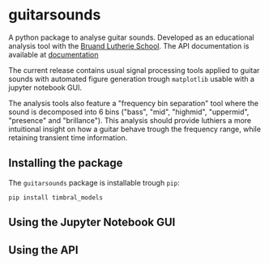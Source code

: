 # guitarsounds

A python package to analyse guitar sounds. Developed as an educational analysis tool with the [Bruand Lutherie School](https://bruand.com/). 
The API documentation is available at [documentation](guitarsounds.readthedocs.io)

The current release contains usual signal processing tools applied to guitar sounds with automated figure generation trough `matplotlib` usable with a jupyter notebook GUI.

The analysis tools also feature a "frequency bin separation" tool where the sound is decomposed into 6 bins ("bass", "mid", "highmid", "uppermid", "presence" and "brillance"). This analysis should provide luthiers a more intuitional insight on how a guitar behave trough the frequency range, while retaining transient time information. 

## Installing the package

The `guitarsounds` package is installable trough `pip`:

```
pip install timbral_models
```

## Using the Jupyter Notebook GUI


## Using the API



